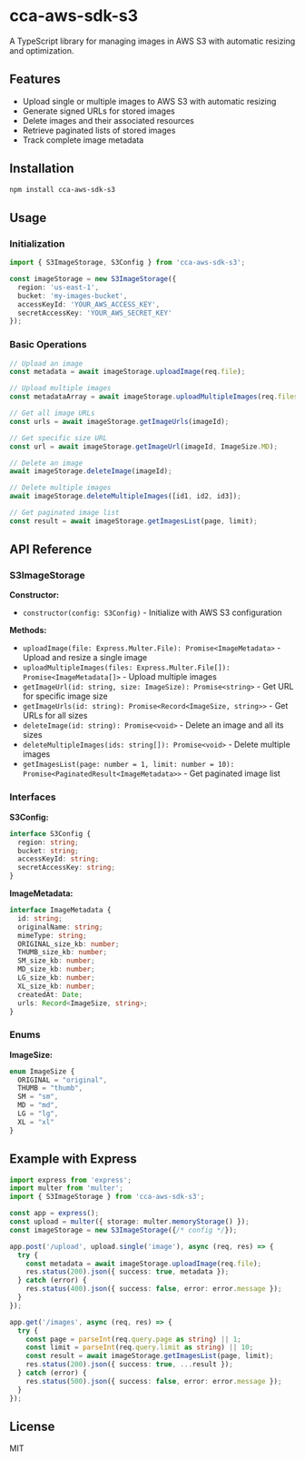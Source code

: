 # cca-aws-sdk-s3

A TypeScript library for managing images in AWS S3 with automatic resizing and optimization.

## Features

- Upload single or multiple images to AWS S3 with automatic resizing
- Generate signed URLs for stored images
- Delete images and their associated resources
- Retrieve paginated lists of stored images
- Track complete image metadata

## Installation

```bash
npm install cca-aws-sdk-s3
```

## Usage

### Initialization

```typescript
import { S3ImageStorage, S3Config } from 'cca-aws-sdk-s3';

const imageStorage = new S3ImageStorage({
  region: 'us-east-1',
  bucket: 'my-images-bucket',
  accessKeyId: 'YOUR_AWS_ACCESS_KEY',
  secretAccessKey: 'YOUR_AWS_SECRET_KEY'
});
```

### Basic Operations

```typescript
// Upload an image
const metadata = await imageStorage.uploadImage(req.file);

// Upload multiple images
const metadataArray = await imageStorage.uploadMultipleImages(req.files);

// Get all image URLs
const urls = await imageStorage.getImageUrls(imageId);

// Get specific size URL
const url = await imageStorage.getImageUrl(imageId, ImageSize.MD);

// Delete an image
await imageStorage.deleteImage(imageId);

// Delete multiple images
await imageStorage.deleteMultipleImages([id1, id2, id3]);

// Get paginated image list
const result = await imageStorage.getImagesList(page, limit);
```

## API Reference

### S3ImageStorage

**Constructor:**
- `constructor(config: S3Config)` - Initialize with AWS S3 configuration

**Methods:**
- `uploadImage(file: Express.Multer.File): Promise<ImageMetadata>` - Upload and resize a single image
- `uploadMultipleImages(files: Express.Multer.File[]): Promise<ImageMetadata[]>` - Upload multiple images
- `getImageUrl(id: string, size: ImageSize): Promise<string>` - Get URL for specific image size
- `getImageUrls(id: string): Promise<Record<ImageSize, string>>` - Get URLs for all sizes
- `deleteImage(id: string): Promise<void>` - Delete an image and all its sizes
- `deleteMultipleImages(ids: string[]): Promise<void>` - Delete multiple images
- `getImagesList(page: number = 1, limit: number = 10): Promise<PaginatedResult<ImageMetadata>>` - Get paginated image list

### Interfaces

**S3Config:**
```typescript
interface S3Config {
  region: string;
  bucket: string;
  accessKeyId: string;
  secretAccessKey: string;
}
```

**ImageMetadata:**
```typescript
interface ImageMetadata {
  id: string;
  originalName: string;
  mimeType: string;
  ORIGINAL_size_kb: number;
  THUMB_size_kb: number;
  SM_size_kb: number;
  MD_size_kb: number;
  LG_size_kb: number;
  XL_size_kb: number;
  createdAt: Date;
  urls: Record<ImageSize, string>;
}
```

### Enums

**ImageSize:**
```typescript
enum ImageSize {
  ORIGINAL = "original",
  THUMB = "thumb",
  SM = "sm",
  MD = "md",
  LG = "lg",
  XL = "xl"
}
```

## Example with Express

```typescript
import express from 'express';
import multer from 'multer';
import { S3ImageStorage } from 'cca-aws-sdk-s3';

const app = express();
const upload = multer({ storage: multer.memoryStorage() });
const imageStorage = new S3ImageStorage({/* config */});

app.post('/upload', upload.single('image'), async (req, res) => {
  try {
    const metadata = await imageStorage.uploadImage(req.file);
    res.status(200).json({ success: true, metadata });
  } catch (error) {
    res.status(400).json({ success: false, error: error.message });
  }
});

app.get('/images', async (req, res) => {
  try {
    const page = parseInt(req.query.page as string) || 1;
    const limit = parseInt(req.query.limit as string) || 10;
    const result = await imageStorage.getImagesList(page, limit);
    res.status(200).json({ success: true, ...result });
  } catch (error) {
    res.status(500).json({ success: false, error: error.message });
  }
});
```

## License

MIT